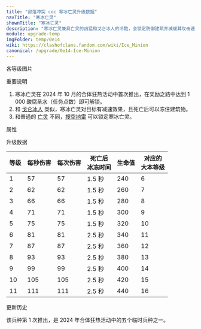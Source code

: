 ```yaml
---
title: "部落冲突 coc 寒冰亡灵升级数据"
navTitle: "寒冰亡灵"
shownTitle: "寒冰亡灵"
description: "寒冰亡灵兼具亡灵的凶猛和戈仑冰人的冷酷，会锁定防御建筑并减缓其攻击速度。但它像雪花一样脆弱！"
module: upgrade-temp
imgFolder: temp/0e14
wiki: https://clashofclans.fandom.com/wiki/Ice_Minion
canonical: /upgrade/0e14-Ice-Minion
---
```


<UnitInfo :folder="$frontmatter.imgFolder" imgSrc="Ice_Minion_info.png" :imgAlt="$frontmatter.navTitle" :description="$frontmatter.description" />

<SmallTitle>各等级图片</SmallTitle>

<Panel>
    <UnitImgGroup :folder="$frontmatter.imgFolder">
        <UnitImg imgTitle="所有等级" imgSrc="Ice_Minion1.png" />
    </UnitImgGroup>
</Panel>

<SmallTitle>重要说明</SmallTitle>

1. 寒冰亡灵在 2024 年 10 月的合体狂热活动中首次推出，在奖励之路中达到 1 000 酸腐圣水（任务点数）即可解锁。
2. 和 [戈仑冰人](/upgrade/0087-Ice-Golem) 类似，寒冰亡灵对目标有减速效果，且死亡后可以冻住建筑物。
3. 和普通的 [亡灵](/upgrade/0080-Minion) 不同，[搜空地雷](/upgrade/0384-Seeking-Air-Mine) 可以锁定寒冰亡灵。

<SmallTitle>属性</SmallTitle>

<UnitProperties>
    <UnitProperty pKey="攻击偏好" pValue="防御建筑" />
    <UnitProperty pKey="伤害类型" pValue="单体伤害" />
    <UnitProperty pKey="攻击的目标" pValue="地面和空中目标" />
    <UnitProperty pKey="占据人口" pValue="4" />
    <UnitProperty pKey="移动速度" pValue="3 格/秒" />
    <UnitProperty pKey="攻击速度" pValue="1 秒/次" />
    <UnitProperty pKey="攻击距离" pValue="1.5 格" />
    <UnitProperty pKey="攻击减速效果" pValue="50% 攻速<br>50% 移速" />
    <UnitProperty pKey="减速持续时间" pValue="2 秒" />
    <UnitProperty pKey="死亡冰冻半径" pValue="4.5 格" />
    <UnitProperty pKey="所需训练营等级" pValue="1" />  
    <UnitProperty pKey="所需大本等级" pValue="6" />    
    <UnitProperty pKey="训练时间" pValue="18" trainingSystem="2022" />
</UnitProperties>

<SmallTitle>升级数据</SmallTitle>

<UnitTable>

| 等级 | 每秒伤害 | 每次伤害 |死亡后<br>冰冻时间|  生命值 | 对应的<br>大本等级|
| ---- |   ---   |   ---   |       ---       |   ---   |        ----     |
|   1  |    57   |    57   |      1.5 秒     |   240   |         6       |
|   2  |    62   |    62   |      1.5 秒     |   260   |         7       |
|   3  |    66   |    66   |      1.5 秒     |   280   |         8       |
|   4  |    71   |    71   |      1.5 秒     |   300   |         9       |
|   5  |    75   |    75   |      1.5 秒     |   320   |        10       |
|   6  |    81   |    81   |      2.5 秒     |   340   |        11       |
|   7  |    87   |    87   |      2.5 秒     |   360   |        12       |
|   8  |    93   |    93   |      2.5 秒     |   380   |        13       |
|   9  |    99   |    99   |      2.5 秒     |   400   |        14       |
|  10  |   105   |   105   |      2.5 秒     |   420   |        15       |
|  11  |   111   |   111   |      2.5 秒     |   440   |        16       |
</UnitTable>

<SmallTitle>更新历史</SmallTitle>

<Timeline>
    <TimelineItem date="2024/10/11">
        <TimelineRow>该兵种第 1 次推出，是 2024 年合体狂热活动中的五个临时兵种之一。</TimelineRow>
    </TimelineItem>
    <TimelineItem :historyBottom="true" />
</Timeline>